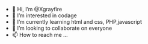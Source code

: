 - 👋 Hi, I’m @Xgrayfire
- 👀 I’m interested in codage
- 🌱 I’m currently learning html and css, PHP,javascript
- 💞️ I’m looking to collaborate on everyone
- 📫 How to reach me ...

<!---
Xgrayfire/Xgrayfire is a ✨ special ✨ repository because its `README.md` (this file) appears on your GitHub profile.
You can click the Preview link to take a look at your changes.
--->
